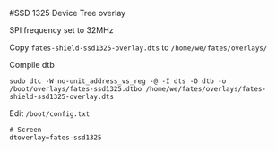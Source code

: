 #SSD 1325 Device Tree overlay

SPI frequency set to 32MHz

Copy `fates-shield-ssd1325-overlay.dts` to `/home/we/fates/overlays/`

Compile dtb

    sudo dtc -W no-unit_address_vs_reg -@ -I dts -O dtb -o /boot/overlays/fates-ssd1325.dtbo /home/we/fates/overlays/fates-shield-ssd1325-overlay.dts

Edit `/boot/config.txt`

    # Screen
    dtoverlay=fates-ssd1325
